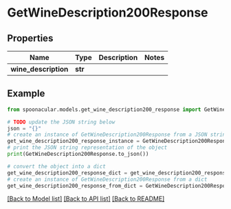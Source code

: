 # GetWineDescription200Response



## Properties

Name | Type | Description | Notes
------------ | ------------- | ------------- | -------------
**wine_description** | **str** |  | 

## Example

```python
from spoonacular.models.get_wine_description200_response import GetWineDescription200Response

# TODO update the JSON string below
json = "{}"
# create an instance of GetWineDescription200Response from a JSON string
get_wine_description200_response_instance = GetWineDescription200Response.from_json(json)
# print the JSON string representation of the object
print(GetWineDescription200Response.to_json())

# convert the object into a dict
get_wine_description200_response_dict = get_wine_description200_response_instance.to_dict()
# create an instance of GetWineDescription200Response from a dict
get_wine_description200_response_from_dict = GetWineDescription200Response.from_dict(get_wine_description200_response_dict)
```
[[Back to Model list]](../README.md#documentation-for-models) [[Back to API list]](../README.md#documentation-for-api-endpoints) [[Back to README]](../README.md)


